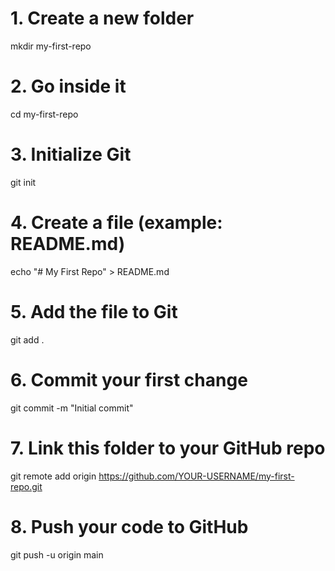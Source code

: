# 1. Create a new folder
mkdir my-first-repo

# 2. Go inside it
cd my-first-repo

# 3. Initialize Git
git init

# 4. Create a file (example: README.md)
echo "# My First Repo" > README.md

# 5. Add the file to Git
git add .

# 6. Commit your first change
git commit -m "Initial commit"

# 7. Link this folder to your GitHub repo
git remote add origin https://github.com/YOUR-USERNAME/my-first-repo.git

# 8. Push your code to GitHub
git push -u origin main
